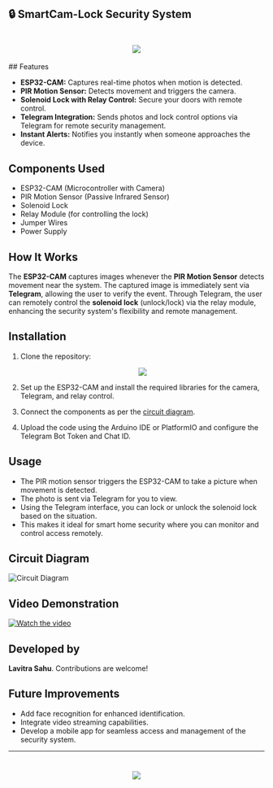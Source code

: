 ## 🔒 SmartCam-Lock Security System

<h1 align="center">
    <img src="https://readme-typing-svg.herokuapp.com/?font=Righteous&size=35&color=00008B&center=true&vCenter=true&width=800&height=100&duration=4000&lines=SmartCam-Lock+Security+System+🔐;" />
</h1>
## Features

- **ESP32-CAM:** Captures real-time photos when motion is detected.
- **PIR Motion Sensor:** Detects movement and triggers the camera.
- **Solenoid Lock with Relay Control:** Secure your doors with remote control.
- **Telegram Integration:** Sends photos and lock control options via Telegram for remote security management.
- **Instant Alerts:** Notifies you instantly when someone approaches the device.

## Components Used

- ESP32-CAM (Microcontroller with Camera)
- PIR Motion Sensor (Passive Infrared Sensor)
- Solenoid Lock
- Relay Module (for controlling the lock)
- Jumper Wires
- Power Supply

## How It Works

The **ESP32-CAM** captures images whenever the **PIR Motion Sensor** detects movement near the system. The captured image is immediately sent via **Telegram**, allowing the user to verify the event. Through Telegram, the user can remotely control the **solenoid lock** (unlock/lock) via the relay module, enhancing the security system's flexibility and remote management.

## Installation

1. Clone the repository:
   <div align="center">
    <a href="https://github.com/TechArcanist/SmartCam-Lock-Security-System.git">
        <img src="https://img.shields.io/badge/Clone_Repository-007ACC?style=for-the-badge&logo=github&logoColor=white" />
    </a>
   </div>

2. Set up the ESP32-CAM and install the required libraries for the camera, Telegram, and relay control.

3. Connect the components as per the [circuit diagram](#circuit-diagram).

4. Upload the code using the Arduino IDE or PlatformIO and configure the Telegram Bot Token and Chat ID.

## Usage

- The PIR motion sensor triggers the ESP32-CAM to take a picture when movement is detected.
- The photo is sent via Telegram for you to view.
- Using the Telegram interface, you can lock or unlock the solenoid lock based on the situation.
- This makes it ideal for smart home security where you can monitor and control access remotely.

## Circuit Diagram

![Circuit Diagram](circuit-diagram.png)

## Video Demonstration

[![Watch the video](https://img.youtube.com/vi/VIDEO_ID/maxresdefault.jpg)](https://www.youtube.com/watch?v=VIDEO_ID)

## Developed by

**Lavitra Sahu**. Contributions are welcome!

## Future Improvements

- Add face recognition for enhanced identification.
- Integrate video streaming capabilities.
- Develop a mobile app for seamless access and management of the security system.

---

<h1 align="center">
    <img src="https://readme-typing-svg.herokuapp.com/?font=Righteous&size=35&color=00008B&center=true&vCenter=true&width=500&height=70&duration=4000&lines=Thanks+for+Visiting!+👋;" />
</h1>
